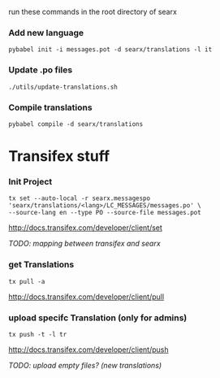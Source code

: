 run these commands in the root directory of searx

### Add new language

`pybabel init -i messages.pot -d searx/translations -l it`

### Update .po files

`./utils/update-translations.sh`

### Compile translations

`pybabel compile -d searx/translations`

# Transifex stuff

### Init Project

```shell
tx set --auto-local -r searx.messagespo 'searx/translations/<lang>/LC_MESSAGES/messages.po' \
--source-lang en --type PO --source-file messages.pot
```
http://docs.transifex.com/developer/client/set

_TODO: mapping between transifex and searx_

### get  Translations

```shell
tx pull -a
```
http://docs.transifex.com/developer/client/pull

### upload specifc Translation (only for admins)
```
tx push -t -l tr
```
http://docs.transifex.com/developer/client/push

_TODO: upload empty files? (new translations)_